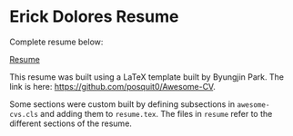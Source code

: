 # Erick Dolores Resume

Complete resume below:

[Resume](docs/Erick_Dolores_Colored_Resume.pdf)

This resume was built using a LaTeX template built by Byungjin Park. The link is here: https://github.com/posquit0/Awesome-CV.

Some sections were custom built by defining subsections in `awesome-cvs.cls` and adding them to `resume.tex`.
The files in `resume` refer to the different sections of the resume.
